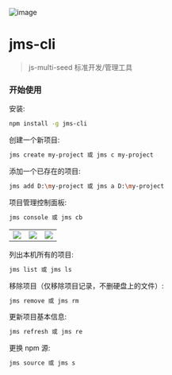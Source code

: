 ![image](https://user-images.githubusercontent.com/1990992/48991215-fbea5300-f16c-11e8-8f0c-63c381cd581f.png)

# jms-cli

> js-multi-seed 标准开发/管理工具

### 开始使用

安装:

```bash
npm install -g jms-cli
```

创建一个新项目:

```bash
jms create my-project 或 jms c my-project
```

添加一个已存在的项目:

```bash
jms add D:\my-project 或 jms a D:\my-project
```

项目管理控制面板:

```bash
jms console 或 jms cb
```

<table>
  <tr>
    <td><img src="https://user-images.githubusercontent.com/1990992/56567809-48d13900-65e8-11e9-8896-d28d23f30e37.png" /></td>
    <td><img src="https://user-images.githubusercontent.com/1990992/56567831-52f33780-65e8-11e9-9fa6-7093d400ffa9.png" /></td>
    <td><img src="https://user-images.githubusercontent.com/1990992/56567860-5dadcc80-65e8-11e9-93e5-bfc5beb249cb.png" /></td>
  </tr>
</table>

列出本机所有的项目:

```bash
jms list 或 jms ls
```

移除项目（仅移除项目记录，不删硬盘上的文件）:

```bash
jms remove 或 jms rm
```

更新项目基本信息:

```bash
jms refresh 或 jms re
```

更换 npm 源:

```bash
jms source 或 jms s
```
